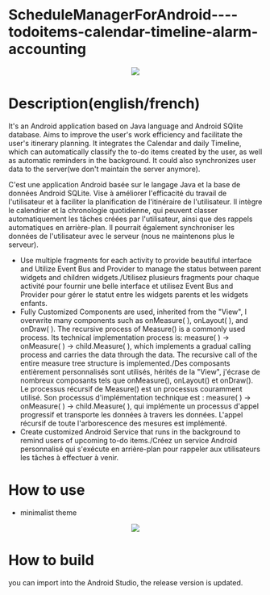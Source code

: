 # ScheduleManagerForAndroid----todoitems-calendar-timeline-alarm-accounting

<div align=center>
<img src="https://user-images.githubusercontent.com/53630148/193409294-eb907c2d-078a-4e0b-ac90-6e9590bbb28f.png">
</div>

# Description(english/french)
It's an Android application based on Java language and Android SQlite database. Aims to improve the user's work efficiency and facilitate the user's itinerary planning. 
It integrates the Calendar and daily Timeline, which can automatically classify the to-do items created by the user, as well as automatic reminders in the background. 
It could also synchronizes user data to the server(we don't maintain the server anymore).  

C'est une application Android basée sur le langage Java et la base de données Android SQLite. Vise à améliorer l'efficacité du travail de l'utilisateur et à faciliter la planification de l'itinéraire de l'utilisateur.
Il intègre le calendrier et la chronologie quotidienne, qui peuvent classer automatiquement les tâches créées par l'utilisateur, ainsi que des rappels automatiques en arrière-plan.
Il pourrait également synchroniser les données de l'utilisateur avec le serveur (nous ne maintenons plus le serveur).

-	Use multiple fragments for each activity to provide beautiful interface and Utilize Event Bus and Provider to manage the status between parent widgets and children widgets./Utilisez plusieurs fragments pour chaque activité pour fournir une belle interface et utilisez Event Bus and Provider pour gérer le statut entre les widgets parents et les widgets enfants.  
-	Fully Customized Components are used, inherited from the "View", I overwrite many components such as onMeasure( ), onLayout( ), and onDraw( ). The recursive process of Measure() is a commonly used process. Its technical implementation process is: measure( ) → onMeasure( ) → child.Measure( ), which implements a gradual calling process and carries the data through the data. The recursive call of the entire measure tree structure is implemented./Des composants entièrement personnalisés sont utilisés, hérités de la "View", j'écrase de nombreux composants tels que onMeasure(), onLayout() et onDraw(). Le processus récursif de Measure() est un processus couramment utilisé. Son processus d'implémentation technique est : measure( ) → onMeasure( ) → child.Measure( ), qui implémente un processus d'appel progressif et transporte les données à travers les données. L'appel récursif de toute l'arborescence des mesures est implémenté.  
-	Create customized Android Service that runs in the background to remind users of upcoming to-do items./Créez un service Android personnalisé qui s'exécute en arrière-plan pour rappeler aux utilisateurs les tâches à effectuer à venir.  

# How to use
- minimalist theme  
<div align=center>
<img src="https://user-images.githubusercontent.com/53630148/193410415-79bab4d6-0147-4ce7-bdaf-bae88b5d735f.gif">
</div>



# How to build
you can import into the Android Studio, the release version is updated.
